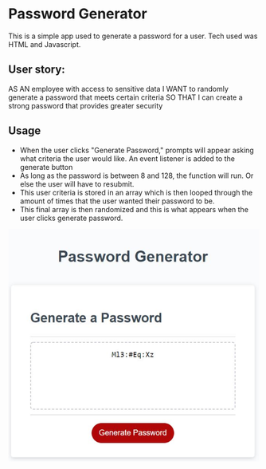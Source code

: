 # Password Generator
This is a simple app used to generate a password for a user. Tech used was HTML and Javascript.

## User story:

AS AN employee with access to sensitive data
I WANT to randomly generate a password that meets certain criteria
SO THAT I can create a strong password that provides greater security

## Usage

- When the user clicks "Generate Password," prompts will appear asking what criteria the user would like. An event listener is added to the generate button 
- As long as the password is between 8 and 128, the function will run. Or else the user will have to resubmit.
- This user criteria is stored in an array which is then looped through the amount of times that the user wanted their password to be.
- This final array is then randomized and this is what appears when the user clicks generate password.

![Examplepassword](password.JPG)
